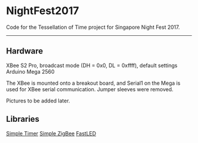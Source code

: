 # NightFest2017
Code for the Tessellation of Time project for Singapore Night Fest 2017.

---
## Hardware
XBee S2 Pro, broadcast mode (DH = 0x0, DL = 0xffff), default settings
Arduino Mega 2560

The XBee is mounted onto a breakout board, and Serial1 on the Mega is used for XBee serial communication.
Jumper sleeves were removed.

Pictures to be added later.

## Libraries
[Simple Timer](https://playground.arduino.cc/Code/SimpleTimer)
[Simple ZigBee](https://github.com/ericburger/simple-zigbee)
[FastLED](https://github.com/FastLED/FastLED)
